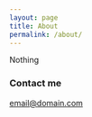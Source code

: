 ```yaml
---
layout: page
title: About
permalink: /about/
---
```


Nothing



### Contact me

[email@domain.com](mailto:kaushalsharma111@outlook.com)